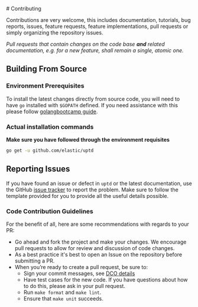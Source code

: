 # Contributing

Contributions are very welcome, this includes documentation, tutorials, bug reports, issues, feature requests, feature implementations, pull requests or simply organizing the repository issues.

*Pull requests that contain changes on the code base **and** related documentation, e.g. for a new feature, shall remain a single, atomic one.*

## Building From Source

### Environment Prerequisites

To install the latest changes directly from source code, you will need to have `go` installed with `$GOPATH` defined. If you need assistance with this please follow [golangbootcamp guide](http://www.golangbootcamp.com/book/get_setup#cha-get_setup).

### Actual installation commands

**Make sure you have followed through the environment requisites**

```sh
go get -u github.com/elastic/uptd
```

## Reporting Issues

If you have found an issue or defect in `uptd` or the latest documentation, use the GitHub [issue tracker](https://github.com/elastic/uptd/issues) to report the problem. Make sure to follow the template provided for you to provide all the useful details possible.


### Code Contribution Guidelines

For the benefit of all, here are some recommendations with regards to your PR:

* Go ahead and fork the project and make your changes.  We encourage pull requests to allow for review and discussion of code changes.
* As a best practice it's best to open an Issue on the repository before submitting a PR.
* When you’re ready to create a pull request, be sure to:
    * Sign your commit messages, see [DCO details](https://probot.github.io/apps/dco/)
    * Have test cases for the new code. If you have questions about how to do this, please ask in your pull request.
    * Run `make format` and `make lint`.
    * Ensure that `make unit` succeeds.
